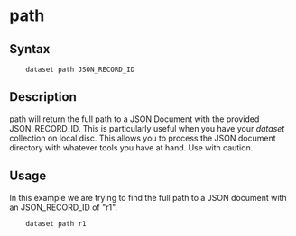 
# path

## Syntax

```
    dataset path JSON_RECORD_ID
```

## Description

path will return the full path to a JSON Document with the provided JSON_RECORD_ID.
This is particularly useful when you have your _dataset_ collection on local disc. This
allows you to process the JSON document directory with whatever tools you have at hand.
Use with caution.

## Usage

In this example we are trying to find the full path to a JSON document with an JSON_RECORD_ID
of "r1".

```shell
    dataset path r1
```

